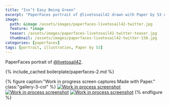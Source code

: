 ```yaml
---
title: "Isn’t Easy Being Green"
excerpt: "PaperFaces portrait of @livetosail42 drawn with Paper by 53 on an iPad."
image: 
  path: &image /assets/images/paperfaces-livetosail42-twitter.jpg 
  feature: *image
  teaser: /assets/images/paperfaces-livetosail42-twitter-teaser.jpg
  thumbnail: /assets/images/paperfaces-livetosail42-twitter-150.jpg
categories: [paperfaces]
tags: [portrait, illustration, Paper by 53]
---
```


PaperFaces portrait of [@livetosail42](https://twitter.com/livetosail42).

{% include_cached boilerplate/paperfaces-2.md %}

{% figure caption:"Work in progress screen captures Made with Paper." class:"gallery-3-col" %}
[![Work in process screenshot](/assets/images/paperfaces-livetosail42-process-1-600.jpg)](/assets/images/paperfaces-livetosail42-process-1-lg.jpg) [![Work in process screenshot](/assets/images/paperfaces-livetosail42-process-2-600.jpg)](/assets/images/paperfaces-livetosail42-process-2-lg.jpg) [![Work in process screenshot](/assets/images/paperfaces-livetosail42-process-3-600.jpg)](/assets/images/paperfaces-livetosail42-process-3-lg.jpg)
{% endfigure %}
